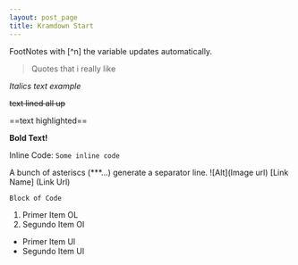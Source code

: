 ```yaml
---
layout: post_page
title: Kramdown Start
---
```

FootNotes with [^n] the variable updates automatically.
> Quotes that i really like

*Italics text example*

~~text lined all up~~

==text highlighted==

**Bold Text!**

Inline Code: `Some inline code` 

A bunch of asteriscs (***...) generate a separator line.
![Alt](Image url)
[Link Name] (Link Url)
```
Block of Code
```
1. Primer Item OL
2. Segundo Item Ol
* Primer Item Ul
* Segundo Item Ul


